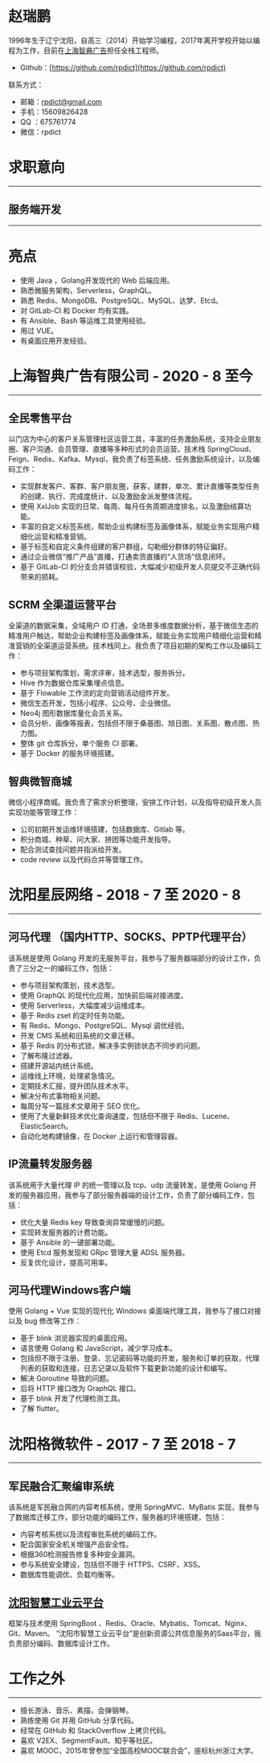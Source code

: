 # 赵瑞鹏

1996年生于辽宁沈阳，自高三（2014）开始学习编程，2017年离开学校开始以编程为工作，目前在[上海智典广告](http://www.win-code.com/)担任全栈工程师。

* Github：[https://github.com/rpdict](https://github.com/rpdict)

联系方式：

* 邮箱：[rpdict@gmail.com](mailto:rpdict@gmail.com)
* 手机：15609826428
* QQ ：675761774
* 微信：rpdict

# 求职意向

* * *

## 服务端开发

* * *

# 亮点

* 使用 Java ，Golang开发现代的 Web 后端应用。
* 熟悉微服务架构，Serverless，GraphQL。
* 熟悉 Redis、MongoDB、PostgreSQL、MySQL、达梦、Etcd。
* 对 GitLab-CI 和 Docker 均有实践。
* 有 Ansible、Bash 等运维工具使用经验。
* 用过 VUE。
* 有桌面应用开发经验。

# 上海智典广告有限公司 - 2020 - 8 至今

* * *

## 全民零售平台

以门店为中心的客户关系管理社区运营工具，丰富的任务激励系统，支持企业朋友圈、客户沟通、会员管理、直播等多种形式的会员运营。技术栈 SpringCloud、Feign、Redis、Kafka、Mysql，我负责了标签系统、任务激励系统设计，以及编码工作：

* 实现群发客户、客群、客户朋友圈，获客，建群，单次、累计直播等类型任务的创建、执行、完成度统计、以及激励金派发整体流程。
* 使用 XxlJob 实现的日常、每周、每月任务周期进度排名，以及激励结算功能。
* 丰富的自定义标签系统，帮助企业构建标签及画像体系，赋能业务实现用户精细化运营和精准营销。
* 基于标签和自定义条件组建的客户群组，勾勒细分群体的特征偏好。
* 通过企业微信“推广产品”直播，打通卖货直播的“人货场”信息闭环。
* 基于 GitLab-CI 的分支合并错误校验，大幅减少初级开发人员提交不正确代码带来的损耗。

## SCRM 全渠道运营平台

全渠道的数据采集，全域用户 ID 打通，全场景多维度数据分析，基于微信生态的精准用户触达，帮助企业构建标签及画像体系，赋能业务实现用户精细化运营和精准营销的全渠道运营系统。技术栈同上。我负责了项目初期的架构工作以及编码工作：

* 参与项目架构策划，需求评审，技术选型，服务拆分。
* Hive 作为数据仓库采集埋点信息。
* 基于 Flowable 工作流的定向营销活动组件开发。
* 微信生态开发，包括小程序、公众号、企业微信。
* Neo4j 图形数据库量化会员关系。
* 会员分析、画像等报表，包括但不限于桑基图、旭日图、关系图、散点图、热力图。
* 整体 git 仓库拆分，单个服务 CI 部署。
* 基于 Docker 的服务环境搭建。

## 智典微智商城

微信小程序商城。我负责了需求分析整理，安排工作计划，以及指导初级开发人员实现功能等管理工作：

* 公司初期开发运维环境搭建，包括数据库、Gitlab 等。
* 积分商城、种草、问大家、拼团等功能开发指导。
* 配合测试查找问题并指派给开发。
* code review 以及代码合并等管理工作。

# 沈阳星辰网络 - 2018 - 7 至 2020 - 8

* * *

## 河马代理 （国内HTTP、SOCKS、PPTP代理平台）

该系统是使用 Golang 开发的无服务平台，我参与了服务器端部分的设计工作，负责了三分之一的编码工作，包括：

* 参与项目架构策划，技术选型。
* 使用 GraphQL 的现代化应用，加快前后端对接进度。
* 使用 Serverless，大幅度减少运维成本。
* 基于 Redis zset 的定时任务功能。
* 有 Redis、Mongo、PostgreSQL、Mysql 调优经验。
* 开发 CMS 系统和旧系统的文章迁移。
* 基于 Redis 的分布式锁，解决多实例锁状态不同步的问题。
* 了解布隆过滤器。
* 搭建开源站内统计系统。
* 运维线上环境，处理紧急情况。
* 定期技术汇报，提升团队技术水平。
* 解决分布式事物相关问题。
* 每周分写一篇技术文章用于 SEO 优化。
* 使用了大量新鲜技术优化查询速度，包括但不限于 Redis、Lucene、ElasticSearch。
* 自动化地构建镜像，在 Docker 上运行和管理容器。

## IP流量转发服务器

该系统用于大量代理 IP 的统一管理以及 tcp、udp 流量转发，是使用 Golang 开发的服务器应用，我参与了部分服务器端的设计工作，负责了部分编码工作，包括：

* 优化大量 Redis key 导致查询异常缓慢的问题。
* 实现转发服务器的计费功能。
* 基于 Ansible 的一键部署功能。
* 使用 Etcd 服务发现和 GRpc 管理大量 ADSL 服务器。
* 反复优化设计，提高可用率。

## 河马代理Windows客户端

使用 Golang + Vue 实现的现代化 Windows 桌面端代理工具，我参与了接口对接以及 bug 修改等工作：

* 基于 blink 浏览器实现的桌面应用。
* 语言使用 Golang 和 JavaScript，减少学习成本。
* 包括但不限于注册、登录、忘记密码等功能的开发，服务和订单的获取，代理列表的获取和连接，日志记录以及软件下载更新功能的设计和编写。
* 解决 Goroutine 导致的问题。
* 后将 HTTP 接口改为 GraphQL 接口。
* 基于 blink 开发了代理检测工具。
* 了解 flutter。

# 沈阳格微软件 - 2017 - 7 至 2018 - 7

* * *

## 军民融合汇聚编审系统

该系统是军民融合网的内容考核系统，使用 SpringMVC、MyBatis 实现，我参与了数据库迁移工作，部分功能的编码工作，服务器的环境搭建，包括：

* 内容考核系统以及流程审批系统的编码工作。
* 配合国家安全机关增强产品安全性。
* 根据360检测报告修复多种安全漏洞。
* 参与系统安全建设，包括但不限于 HTTPS、CSRF、XSS。
* 数据库性能调优、负载均衡等。

## [沈阳智慧工业云平台](http://www.gytaobao.cn:9292/)

框架与技术使用 SpringBoot 、Redis、Oracle、Mybatis、Tomcat、Nginx、Git、Maven。
“沈阳市智慧工业云平台”是创新资源公共信息服务的Saas平台，我负责部分编码、数据库设计工作。

# 工作之外

* * *

* 擅长游泳、音乐、素描，会弹钢琴。
* 熟练使用 Git 并用 GitHub 分享代码。
* 经常在 GitHub 和 StackOverflow 上拷贝代码。
* 喜欢 V2EX、SegmentFault、知乎等社区。
* 喜欢 MOOC，2015年曾参加“全国高校MOOC联合会”，座标杭州浙江大学。
